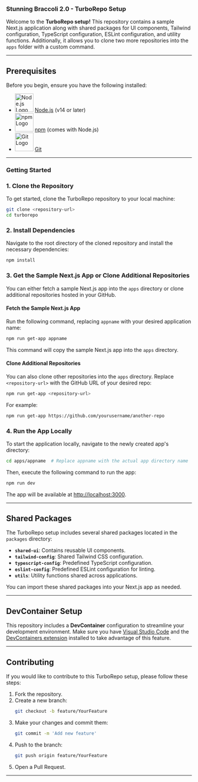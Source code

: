 ### Stunning Braccoli 2.0 - TurboRepo Setup

Welcome to the **TurboRepo setup!** This repository contains a sample Next.js application along with shared packages for UI components, Tailwind configuration, TypeScript configuration, ESLint configuration, and utility functions. Additionally, it allows you to clone two more repositories into the `apps` folder with a custom command.

---

## Prerequisites

Before you begin, ensure you have the following installed:

- <img src="https://static-00.iconduck.com/assets.00/node-js-icon-454x512-nztofx17.png" alt="Node.js Logo" width="50" height="50"/> [Node.js](https://nodejs.org/) (v14 or later)
- <img src="https://banner2.cleanpng.com/20180618/opl/aa6n9ogrp.webp" alt="npm Logo" width="50" height="50"/> [npm](https://www.npmjs.com/) (comes with Node.js)
- <img src="https://banner2.cleanpng.com/20180425/bxe/ave8vhl4c.webp" alt="Git Logo" width="50" height="50"/> [Git](https://git-scm.com/)

---

### Getting Started

### 1. Clone the Repository

To get started, clone the TurboRepo repository to your local machine:

```bash
git clone <repository-url>
cd turborepo
```

### 2. Install Dependencies

Navigate to the root directory of the cloned repository and install the necessary dependencies:

```bash
npm install
```

### 3. Get the Sample Next.js App or Clone Additional Repositories

You can either fetch a sample Next.js app into the `apps` directory or clone additional repositories hosted in your GitHub.

#### Fetch the Sample Next.js App

Run the following command, replacing `appname` with your desired application name:

```bash
npm run get-app appname
```

This command will copy the sample Next.js app into the `apps` directory.

#### Clone Additional Repositories

You can also clone other repositories into the `apps` directory. Replace `<repository-url>` with the GitHub URL of your desired repo:

```bash
npm run get-app <repository-url>
```

For example:
```bash
npm run get-app https://github.com/yourusername/another-repo
```

### 4. Run the App Locally

To start the application locally, navigate to the newly created app's directory:

```bash
cd apps/appname  # Replace appname with the actual app directory name
```

Then, execute the following command to run the app:

```bash
npm run dev
```

The app will be available at [http://localhost:3000](http://localhost:3000).

---

## Shared Packages

The TurboRepo setup includes several shared packages located in the `packages` directory:

- **`shared-ui`**: Contains reusable UI components.
- **`tailwind-config`**: Shared Tailwind CSS configuration.
- **`typescript-config`**: Predefined TypeScript configuration.
- **`eslint-config`**: Predefined ESLint configuration for linting.
- **`utils`**: Utility functions shared across applications.

You can import these shared packages into your Next.js app as needed.

---

## DevContainer Setup

This repository includes a **DevContainer** configuration to streamline your development environment. Make sure you have [Visual Studio Code](https://code.visualstudio.com/) and the [DevContainers extension](https://marketplace.visualstudio.com/items?itemName=ms-vscode-remote.remote-containers) installed to take advantage of this feature.

---

## Contributing

If you would like to contribute to this TurboRepo setup, please follow these steps:

1. Fork the repository.
2. Create a new branch:
   ```bash
   git checkout -b feature/YourFeature
   ```
3. Make your changes and commit them:
   ```bash
   git commit -m 'Add new feature'
   ```
4. Push to the branch:
   ```bash
   git push origin feature/YourFeature
   ```
5. Open a Pull Request.

---